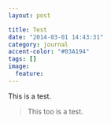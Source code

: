 ```yaml
---
layout: post

title: Test
date: "2014-03-01 14:43:31"
category: journal
accent-color: "#03A194"
tags: []
image:
  feature: 
---
```


This is a test.

> This too is a test.